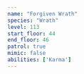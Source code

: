 ```yaml
---
name: "Forgiven Wrath"
species: "Wrath"
level: 113
start_floor: 44
end_floor: 46
patrol: true
mimic: false
abilities: ['Karma']
---
```

